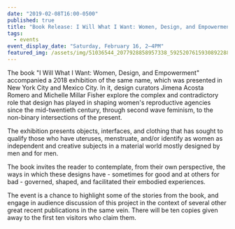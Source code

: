 ```yaml
---
date: "2019-02-08T16:00-0500"
published: true
title: "Book Release: I Will What I Want: Women, Design, and Empowerment"
tags:
  - events
event_display_date: "Saturday, February 16, 2–4PM"
featured_img: /assets/img/51036544_2077928858957338_5925207615930892288_n.jpg
---
```


The book "I Will What I Want: Women, Design, and Empowerment" accompanied a 2018 exhibition of the same name, which was presented in New York City and Mexico City. In it, design curators Jimena Acosta Romero and Michelle Millar Fisher explore the complex and contradictory role that design has played in shaping women's reproductive agencies since the mid-twentieth century, through second wave feminism, to the non-binary intersections of the present.

The exhibition presents objects, interfaces, and clothing that has sought to qualify those who have uteruses, menstruate, and/or identify as women as independent and creative subjects in a material world mostly designed by men and for men.

The book invites the reader to contemplate, from their own perspective, the ways in which these designs have - sometimes for good and at others for bad - governed, shaped, and facilitated their embodied experiences.

The event is a chance to highlight some of the stories from the book, and engage in audience discussion of this project in the context of several other great recent publications in the same vein. There will be ten copies given away to the first ten visitors who claim them.
